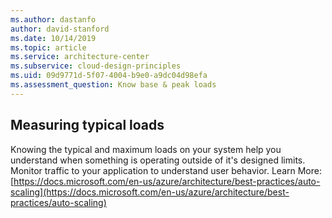 ```yaml
---
ms.author: dastanfo
author: david-stanford
ms.date: 10/14/2019
ms.topic: article
ms.service: architecture-center
ms.subservice: cloud-design-principles
ms.uid: 09d9771d-5f07-4004-b9e0-a9dc04d98efa
ms.assessment_question: Know base & peak loads
---
```

## Measuring typical loads

Knowing the typical and maximum loads on your system help you understand when something is operating outside of it's designed limits.  Monitor traffic to your application to understand user behavior. Learn More: [https://docs.microsoft.com/en-us/azure/architecture/best-practices/auto-scaling](https://docs.microsoft.com/en-us/azure/architecture/best-practices/auto-scaling)
